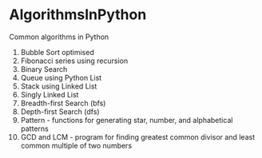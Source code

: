 # AlgorithmsInPython
Common algorithms in Python

 <ol>
  <li>Bubble Sort optimised</li>
  <li>Fibonacci series using recursion</li>
  <li>Binary Search</li>
  <li>Queue using Python List</li>
  <li>Stack using Linked List</li>
  <li>Singly Linked List</li>
 <li>Breadth-first Search (bfs)</li>
 <li>Depth-first Search (dfs)</li>
 <li>Pattern - functions for generating star, number, and alphabetical patterns</li>
 <li>GCD and LCM - program for finding greatest common divisor and least common multiple of two numbers</li>
</ol>
  
  
